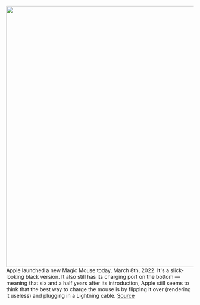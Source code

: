 <img src='https://cdn.vox-cdn.com/thumbor/j35yL3qML6hbAXhx8OR_IwbrcHk=/0x0:1400x927/1200x800/filters:focal(588x352:812x576)/cdn.vox-cdn.com/uploads/chorus_image/image/70596699/Apple_Magic_Mouse_Bad_Design_2.0.0.jpg' width='700px' /><br/>
Apple launched a new Magic Mouse today, March 8th, 2022. It's a slick-looking black version. It also still has its charging port on the bottom — meaning that six and a half years after its introduction, Apple still seems to think that the best way to charge the mouse is by flipping it over (rendering it useless) and plugging in a Lightning cable.
<a href='https://www.theverge.com/22967776/apple-magic-mouse-charging-port-bottom-upside-down-its-2022'> Source <a/>